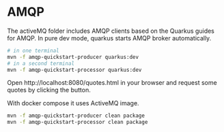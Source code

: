 # AMQP

The activeMQ folder includes AMQP clients based on the Quarkus guides for AMQP. In pure dev mode, quarkus starts AMQP broker automatically.

```sh
# in one terminal
mvn -f amqp-quickstart-producer quarkus:dev
# in a second terminal
mvn -f amqp-quickstart-processor quarkus:dev
```

Open http://localhost:8080/quotes.html in your browser and request some quotes by clicking the button.

With docker compose it uses ActiveMQ image.

```sh
mvn -f amqp-quickstart-producer clean package
mvn -f amqp-quickstart-processor clean package
```
